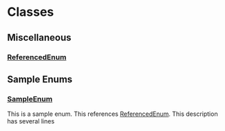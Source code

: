 # Classes
## Miscellaneous

### [ReferencedEnum](./Miscellaneous/ReferencedEnum.md)

## Sample Enums

### [SampleEnum](./Sample-Enums/SampleEnum.md)

This is a sample enum. This references [ReferencedEnum](./Miscellaneous/ReferencedEnum.md).
This description has several lines


